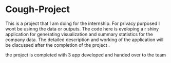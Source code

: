# Cough-Project
This is a project that I am doing for the internship. For privacy purposed I wont be usinng the data or outputs. The code here is eveloping a r shiny application for generating visualization and summary statistics for the company data. The detailed description and working of the application will be discussed after the completion of the project .

the project is completed with 3 app developed and handed over to the team

